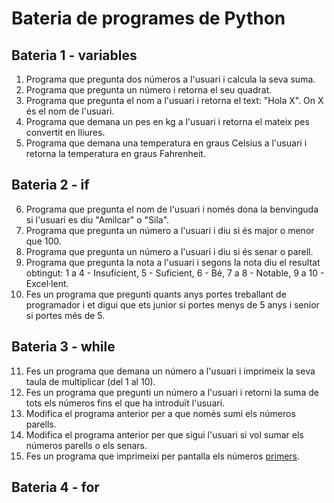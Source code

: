 # Bateria de programes de Python

## Bateria 1 - variables

1. Programa que pregunta dos números a l'usuari i calcula la seva suma.
2. Programa que pregunta un número i retorna el seu quadrat.
3. Programa que pregunta el nom a l'usuari i retorna el text: "Hola X". On X és el nom de l'usuari.
4. Programa que demana un pes en kg a l'usuari i retorna el mateix pes convertit en lliures.
5. Programa que demana una temperatura en graus Celsius a l'usuari i retorna la temperatura en graus Fahrenheit.

## Bateria 2 - if

6. Programa que pregunta el nom de l'usuari i només dona la benvinguda si l'usuari es diu "Amilcar" o "Sila".
7. Programa que pregunta un número a l'usuari i diu si és major o menor que 100.
8. Programa que pregunta un número a l'usuari i diu si és senar o parell.
9. Programa que pregunta la nota a l'usuari i segons la nota diu el resultat obtingut: 1 a 4 - Insuficient, 5 - Suficient, 6 - Bé, 7 a 8 - Notable, 9 a 10 - Excel·lent.
10. Fes un programa que pregunti quants anys portes treballant de programador i et digui que ets junior si portes menys de 5 anys i senior si portes més de 5.

## Bateria 3 - while

11. Fes un programa que demana un número a l'usuari i imprimeix la seva taula de multiplicar (del 1 al 10).
12. Fes un programa que pregunti un número a l'usuari i retorni la suma de tots els números fins el que ha introduït l'usuari.
13. Modifica el programa anterior per a que només sumi els números parells.
14. Modifica el programa anterior per que sigui l'usuari si vol sumar els números parells o els senars.
15. Fes un programa que imprimeixi per pantalla els números [primers](https://ca.wikipedia.org/wiki/Nombre_primer).

## Bateria 4 - for
